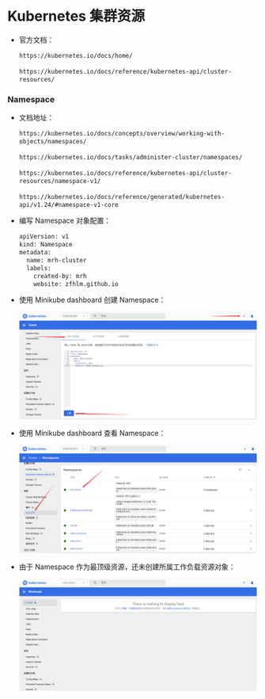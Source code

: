 
# Kubernetes 集群资源

  * 官方文档：

        https://kubernetes.io/docs/home/

        https://kubernetes.io/docs/reference/kubernetes-api/cluster-resources/

### Namespace

  * 文档地址：

        https://kubernetes.io/docs/concepts/overview/working-with-objects/namespaces/

        https://kubernetes.io/docs/tasks/administer-cluster/namespaces/

        https://kubernetes.io/docs/reference/kubernetes-api/cluster-resources/namespace-v1/

        https://kubernetes.io/docs/reference/generated/kubernetes-api/v1.24/#namespace-v1-core

  * 编写 Namespace 对象配置：

        apiVersion: v1
        kind: Namespace
        metadata:
          name: mrh-cluster
          labels:
            created-by: mrh
            website: zfhlm.github.io

  * 使用 Minikube dashboard 创建 Namespace：

      ![namespace](./images/Part04.namespace.create.png)

  * 使用 Minikube dashboard 查看 Namespace：

      ![namespace](./images/Part04.namespace.view.png)

  * 由于 Namespace 作为最顶级资源，还未创建所属工作负载资源对象：

      ![namespace](./images/Part04.namespace.workloads.png)
